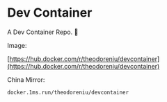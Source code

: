 # Dev Container

A Dev Container Repo. 🚀

Image:

[https://hub.docker.com/r/theodoreniu/devcontainer](https://hub.docker.com/r/theodoreniu/devcontainer)

China Mirror:

```bash
docker.1ms.run/theodoreniu/devcontainer
```
